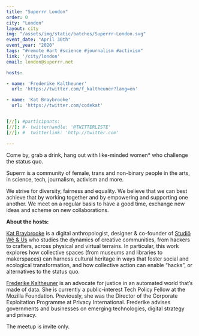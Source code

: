 ```yaml
---
title: "Superrr London"
order: 0
city: "London"
layout: city
img: "/assets/img/static/batches/Superrr-London.svg"
event_date: "April 30th"
event_year: "2020"
tags: "#remote #art #science #journalism #activism"
link: '/city/london'
email: london@superrr.net

hosts:

- name: 'Frederike Kaltheuner'
  url: 'https://twitter.com/f_kaltheuner?lang=en'

- name: 'Kat Braybrooke'
  url: 'https://twitter.com/codekat'


[//]: #participants:
[//]: #- twitterhandle: '@TWITTERLISTE'
[//]: #  twitterlink: 'http://twitter.com'

---
```

Come by, grab a drink, hang out with like-minded women* who challenge the status quo. 

Superrr is a community of female, trans and non-binary people in the arts, in science, tech, journalism, activism and more.

We strive for diversity, fairness and equality. We believe that we can best achieve that by working together and by empowering and supporting one another. We meet on a regular basis to have a good time, exchange new ideas and scheme on new collaborations.


<b>About the hosts:</b>

<a href="https://codekat.net/">Kat Braybrooke</a> is a digital anthropologist, designer & co-founder of <a href="https://studiowe.net/">Studiõ Wê & Üs</a> who studies the dynamics of creative communities, from hackers to crafters, across physical and virtual terrains. In particular, this work explores how collective spaces (from museums and libraries to makerspaces) can harness cultural heritage in ways that foster social and ecological transformation, and how collective action can enable “hacks”, or alternatives to the status quo.

<a href="https://frederikekaltheuner.com/">Frederike Kaltheuner</a> is an advocate for justice in an automated world that’s made of data. She is currently a public-interest Tech Policy Fellow at the Mozilla Foundation. Previously, she was the Director of the Corporate Exploitation Programme at Privacy International. Frederike advises governments and businesses on emerging technologies, digital strategy and privacy.

The meetup is invite only. 








